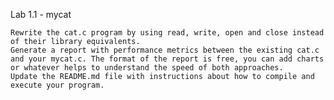 Lab 1.1 - mycat

    Rewrite the cat.c program by using read, write, open and close instead of their library equivalents.
    Generate a report with performance metrics between the existing cat.c and your mycat.c. The format of the report is free, you can add charts or whatever helps to understand the speed of both approaches.
    Update the README.md file with instructions about how to compile and execute your program.
